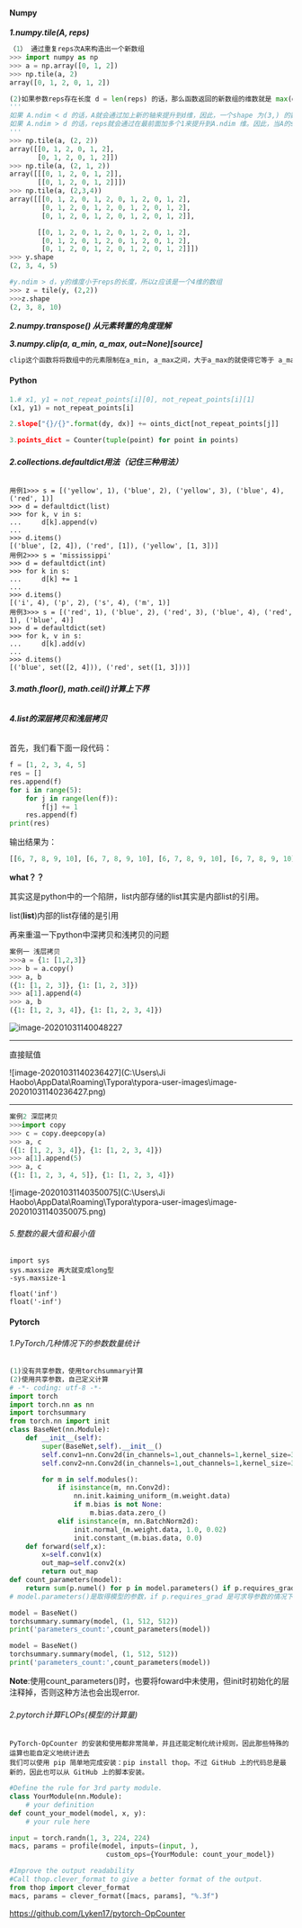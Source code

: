 #### Numpy

***1.numpy.tile(A, reps)***

```python
（1） 通过重复reps次A来构造出一个新数组
>>> import numpy as np
>>> a = np.array([0, 1, 2])
>>> np.tile(a, 2)
array([0, 1, 2, 0, 1, 2])
```

```python
(2)如果参数reps存在长度 d = len(reps) 的话，那么函数返回的新数组的维数就是 max(d, A.ndim)
'''
如果 A.ndim < d 的话，A就会通过加上新的轴来提升到d维，因此，一个shape 为(3,) 的数组就会被提升到(1, 3) 成为2维复制品，或者被提升到(1, 1, 3) 成为3维复制品。如果这不是期望的行为，那就在调用这个函数之前手动把A提升到d维。
如果 A.ndim > d 的话，reps就会通过在最前面加多个1来提升到A.ndim 维。因此，当A的shape 为(2, 3, 4, 5) 时，为(2, 2) 的reps就会被处理成(1, 1, 2, 2) 然后再参与函数计算，返回的新数组的shape应该是(2, 3, 8, 10)。
'''
>>> np.tile(a, (2, 2))
array([[0, 1, 2, 0, 1, 2],
       [0, 1, 2, 0, 1, 2]])
>>> np.tile(a, (2, 1, 2))
array([[[0, 1, 2, 0, 1, 2]],
       [[0, 1, 2, 0, 1, 2]]])
>>> np.tile(a, (2,3,4))
array([[[0, 1, 2, 0, 1, 2, 0, 1, 2, 0, 1, 2],
        [0, 1, 2, 0, 1, 2, 0, 1, 2, 0, 1, 2],
        [0, 1, 2, 0, 1, 2, 0, 1, 2, 0, 1, 2]],

       [[0, 1, 2, 0, 1, 2, 0, 1, 2, 0, 1, 2],
        [0, 1, 2, 0, 1, 2, 0, 1, 2, 0, 1, 2],
        [0, 1, 2, 0, 1, 2, 0, 1, 2, 0, 1, 2]]])
>>> y.shape
(2, 3, 4, 5)

#y.ndim > d，y的维度小于reps的长度，所以z应该是一个4维的数组
>>> z = tile(y, (2,2))  
>>>z.shape
(2, 3, 8, 10)
```

***2.numpy.transpose() 从元素转置的角度理解***

***3.numpy.clip(a, a_min, a_max, out=None)[source]***

```python
clip这个函数将将数组中的元素限制在a_min, a_max之间，大于a_max的就使得它等于 a_max，小于a_min,的就使得它等于a_min。
```

#### Python

```python
1.# x1, y1 = not_repeat_points[i][0], not_repeat_points[i][1]
(x1, y1) = not_repeat_points[i]

2.slope["{}/{}".format(dy, dx)] += oints_dict[not_repeat_points[j]]

3.points_dict = Counter(tuple(point) for point in points)
```

###### **2.collections.defaultdict用法（记住三种用法）**

```
用例1>>> s = [('yellow', 1), ('blue', 2), ('yellow', 3), ('blue', 4), ('red', 1)]
>>> d = defaultdict(list)
>>> for k, v in s:
...     d[k].append(v)
...
>>> d.items()
[('blue', [2, 4]), ('red', [1]), ('yellow', [1, 3])]
用例2>>> s = 'mississippi'
>>> d = defaultdict(int)
>>> for k in s:
...     d[k] += 1
...
>>> d.items()
[('i', 4), ('p', 2), ('s', 4), ('m', 1)]
用例3>>> s = [('red', 1), ('blue', 2), ('red', 3), ('blue', 4), ('red', 1), ('blue', 4)]
>>> d = defaultdict(set)
>>> for k, v in s:
...     d[k].add(v)
...
>>> d.items()
[('blue', set([2, 4])), ('red', set([1, 3]))]
```

###### **3.math.floor(), math.ceil()计算上下界**

###### **4.list的深层拷贝和浅层拷贝**

首先，我们看下面一段代码：

```python
f = [1, 2, 3, 4, 5]
res = []
res.append(f)
for i in range(5):
    for j in range(len(f)):
        f[j] += 1
    res.append(f)
print(res)
```

输出结果为：

```python
[[6, 7, 8, 9, 10], [6, 7, 8, 9, 10], [6, 7, 8, 9, 10], [6, 7, 8, 9, 10], [6, 7, 8, 9, 10], [6, 7, 8, 9, 10]]
```

**what？？**

其实这是python中的一个陷阱，list内部存储的list其实是内部list的引用。

list(**list**)内部的list存储的是引用

再来重温一下python中深拷贝和浅拷贝的问题

```python
案例一 浅层拷贝  
>>>a = {1: [1,2,3]}
>>> b = a.copy()
>>> a, b
({1: [1, 2, 3]}, {1: [1, 2, 3]})
>>> a[1].append(4)
>>> a, b
({1: [1, 2, 3, 4]}, {1: [1, 2, 3, 4]})
```

<img src="C:\Users\Ji Haobo\AppData\Roaming\Typora\typora-user-images\image-20201031140048227.png" alt="image-20201031140048227"  />

------

直接赋值

![image-20201031140236427](C:\Users\Ji Haobo\AppData\Roaming\Typora\typora-user-images\image-20201031140236427.png)

------

```python
案例2 深层拷贝
>>>import copy
>>> c = copy.deepcopy(a)
>>> a, c
({1: [1, 2, 3, 4]}, {1: [1, 2, 3, 4]})
>>> a[1].append(5)
>>> a, c
({1: [1, 2, 3, 4, 5]}, {1: [1, 2, 3, 4]})
```

![image-20201031140350075](C:\Users\Ji Haobo\AppData\Roaming\Typora\typora-user-images\image-20201031140350075.png)

###### 5.整数的最大值和最小值

```
import sys
sys.maxsize 再大就变成long型
-sys.maxsize-1

float('inf')
float('-inf')
```

#### Pytorch

###### 1.PyTorch几种情况下的参数数量统计

```python
(1)没有共享参数，使用torchsummary计算
(2)使用共享参数，自己定义计算
# -*- coding: utf-8 -*-
import torch
import torch.nn as nn
import torchsummary
from torch.nn import init
class BaseNet(nn.Module):
    def __init__(self):
        super(BaseNet,self).__init__()
        self.conv1=nn.Conv2d(in_channels=1,out_channels=1,kernel_size=3,stride=1,padding=1,bias=False)
        self.conv2=nn.Conv2d(in_channels=1,out_channels=1,kernel_size=3,stride=1,padding=1,bias=False)

        for m in self.modules():
            if isinstance(m, nn.Conv2d):
                nn.init.kaiming_uniform_(m.weight.data)
                if m.bias is not None:
                    m.bias.data.zero_()
            elif isinstance(m, nn.BatchNorm2d):
                init.normal_(m.weight.data, 1.0, 0.02)
                init.constant_(m.bias.data, 0.0)
    def forward(self,x):
        x=self.conv1(x)
        out_map=self.conv2(x)
        return out_map
def count_parameters(model):
    return sum(p.numel() for p in model.parameters() if p.requires_grad)
# model.parameters()是取得模型的参数，if p.requires_grad 是可求导参数的情况下。其实在定义网络的时候基本上都是可求导参数，包括卷积层参数，BN层参数，所以我们统计可求导参数。然后numel()是统计numpy数组里面的元素的个数。这样一来就很明显了，我们定义了两个3x3卷积层，而且没有bias，所以参数个数是3x3x2=18个，网络结构是两层.

model = BaseNet()
torchsummary.summary(model, (1, 512, 512))
print('parameters_count:',count_parameters(model))

model = BaseNet()
torchsummary.summary(model, (1, 512, 512))
print('parameters_count:',count_parameters(model))
```

**Note**:使用count_parameters()时，也要将foward中未使用，但init时初始化的层注释掉，否则这种方法也会出现error.

###### 2.pytorch计算FLOPs(模型的计算量)

```
PyTorch-OpCounter 的安装和使用都非常简单，并且还能定制化统计规则，因此那些特殊的运算也能自定义地统计进去
我们可以使用 pip 简单地完成安装：pip install thop。不过 GitHub 上的代码总是最新的，因此也可以从 GitHub 上的脚本安装。
```

```python
#Define the rule for 3rd party module.
class YourModule(nn.Module):
    # your definition
def count_your_model(model, x, y):
    # your rule here

input = torch.randn(1, 3, 224, 224)
macs, params = profile(model, inputs=(input, ), 
                        custom_ops={YourModule: count_your_model})
```

```python
#Improve the output readability
#Call thop.clever_format to give a better format of the output.
from thop import clever_format
macs, params = clever_format([macs, params], "%.3f")
```

https://github.com/Lyken17/pytorch-OpCounter